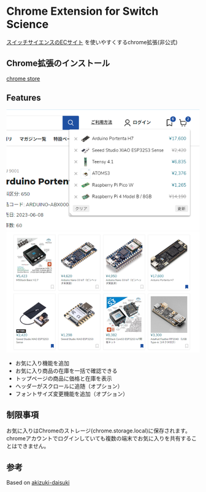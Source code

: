 # Chrome Extension for Switch Science 
[スイッチサイエンスのECサイト](https://www.switch-science.com/)
を使いやすくするchrome拡張(非公式)

## Chrome拡張のインストール
[chrome store](https://chrome.google.com/webstore/detail/switch-science-unofficial/ebpjpmfcbhlpnmppdemhoaicbfdeaiam)

## Features
![feature1](images/1.png)
![feature2](images/2.png)
- お気に入り機能を追加
- お気に入り商品の在庫を一括で確認できる
- トップページの商品に価格と在庫を表示
- ヘッダーがスクロールに追随（オプション）
- フォントサイズ変更機能を追加（オプション）

## 制限事項
お気に入りはChromeのストレージ(chrome.storage.local)に保存されます。
chromeアカウントでログインしていても複数の端末でお気に入りを共有することはできません。

## 参考
Based on [akizuki-daisuki](https://github.com/mqce/akizuki-daisuki)
